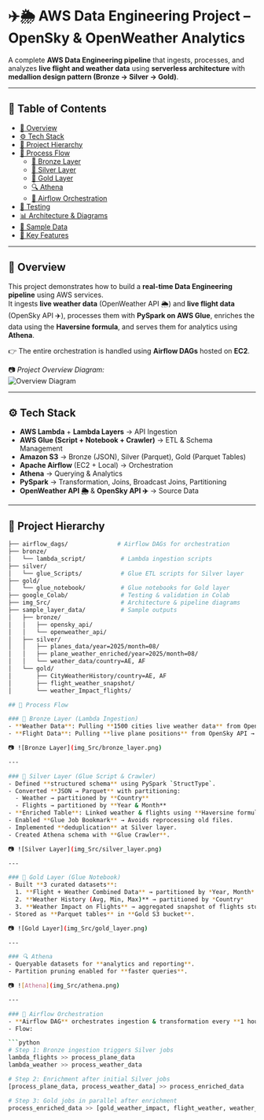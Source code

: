 # ✈️🌦️ AWS Data Engineering Project – OpenSky & OpenWeather Analytics  

A complete **AWS Data Engineering pipeline** that ingests, processes, and analyzes **live flight and weather data** using **serverless architecture** with **medallion design pattern (Bronze → Silver → Gold)**.  

---

## 📑 Table of Contents  
- [🚀 Overview](#-overview)  
- [⚙️ Tech Stack](#️-tech-stack)  
- [📂 Project Hierarchy](#-project-hierarchy)  
- [🔄 Process Flow](#-process-flow)  
  - [🥉 Bronze Layer](#-bronze-layer)  
  - [🥈 Silver Layer](#-silver-layer)  
  - [🥇 Gold Layer](#-gold-layer)  
  - [🔍 Athena](#-athena)  
  - [📡 Airflow Orchestration](#-airflow-orchestration)  
- [🧪 Testing](#-testing)  
- [📊 Architecture & Diagrams](#-architecture--diagrams)  
- [📸 Sample Data](#-sample-data)  
- [📌 Key Features](#-key-features)  

---

## 🚀 Overview  

This project demonstrates how to build a **real-time Data Engineering pipeline** using AWS services.  
It ingests **live weather data** (OpenWeather API 🌦️) and **live flight data** (OpenSky API ✈️), processes them with **PySpark on AWS Glue**, enriches the data using the **Haversine formula**, and serves them for analytics using **Athena**.  

👉 The entire orchestration is handled using **Airflow DAGs** hosted on **EC2**.  

📷 *Project Overview Diagram:*  
![Overview Diagram](img_Src/overview_diagram.png)  

---

## ⚙️ Tech Stack  

- **AWS Lambda** + **Lambda Layers** → API Ingestion  
- **AWS Glue (Script + Notebook + Crawler)** → ETL & Schema Management  
- **Amazon S3** → Bronze (JSON), Silver (Parquet), Gold (Parquet Tables)  
- **Apache Airflow** (EC2 + Local) → Orchestration  
- **Athena** → Querying & Analytics  
- **PySpark** → Transformation, Joins, Broadcast Joins, Partitioning  
- **OpenWeather API 🌦️** & **OpenSky API ✈️** → Source Data  

---

## 📂 Project Hierarchy  

```bash
├── airflow_dags/              # Airflow DAGs for orchestration
├── bronze/
│   └── lambda_script/          # Lambda ingestion scripts
├── silver/
│   └── glue_Scripts/           # Glue ETL scripts for Silver layer
├── gold/
│   └── glue_notebook/          # Glue notebooks for Gold layer
├── google_Colab/               # Testing & validation in Colab
├── img_Src/                    # Architecture & pipeline diagrams
├── sample_layer_data/          # Sample outputs
│   ├── bronze/
│   │   ├── opensky_api/
│   │   └── openweather_api/
│   ├── silver/
│   │   ├── planes_data/year=2025/month=08/
│   │   ├── plane_weather_enriched/year=2025/month=08/
│   │   └── weather_data/country=AE, AF
│   └── gold/
│       ├── CityWeatherHistory/country=AE, AF
│       ├── flight_weather_snapshot/
│       └── weather_Impact_flights/

## 🔄 Process Flow  

### 🥉 Bronze Layer (Lambda Ingestion)  
- **Weather Data**: Pulling **1500 cities live weather data** from OpenWeather API → Stored as JSON in **S3 Bronze**.  
- **Flight Data**: Pulling **live plane positions** from OpenSky API → Stored as JSON in **S3 Bronze**.  

📷 ![Bronze Layer](img_Src/bronze_layer.png)  

---

### 🥈 Silver Layer (Glue Script & Crawler)  
- Defined **structured schema** using PySpark `StructType`.  
- Converted **JSON → Parquet** with partitioning:  
  - Weather → partitioned by **Country**  
  - Flights → partitioned by **Year & Month**  
- **Enriched Table**: Linked weather & flights using **Haversine formula** (closest city to flight coordinates).  
- Enabled **Glue Job Bookmark** → Avoids reprocessing old files.  
- Implemented **deduplication** at Silver layer.  
- Created Athena schema with **Glue Crawler**.  

📷 ![Silver Layer](img_Src/silver_layer.png)  

---

### 🥇 Gold Layer (Glue Notebook)  
- Built **3 curated datasets**:  
  1. **Flight + Weather Combined Data** → partitioned by *Year, Month*  
  2. **Weather History (Avg, Min, Max)** → partitioned by *Country*  
  3. **Weather Impact on Flights** → aggregated snapshot of flights stuck in storms, delays, etc.  
- Stored as **Parquet tables** in **Gold S3 bucket**.  

📷 ![Gold Layer](img_Src/gold_layer.png)  

---

### 🔍 Athena  
- Queryable datasets for **analytics and reporting**.  
- Partition pruning enabled for **faster queries**.  

📷 ![Athena](img_Src/athena.png)  

---

### 📡 Airflow Orchestration  
- **Airflow DAG** orchestrates ingestion & transformation every **1 hour**.  
- Flow:  

```python
# Step 1: Bronze ingestion triggers Silver jobs
lambda_flights >> process_plane_data
lambda_weather >> process_weather_data

# Step 2: Enrichment after initial Silver jobs
[process_plane_data, process_weather_data] >> process_enriched_data

# Step 3: Gold jobs in parallel after enrichment
process_enriched_data >> [gold_weather_impact, flight_weather, weather_history]
